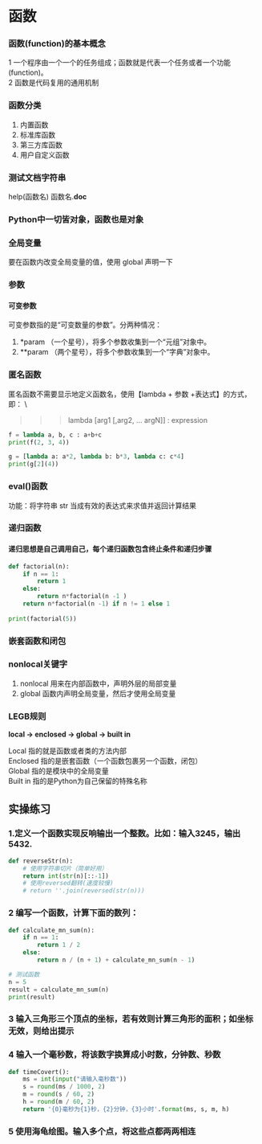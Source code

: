# 函数

### 函数(function)的基本概念
1 一个程序由一个一个的任务组成；函数就是代表一个任务或者一个功能(function)。    \
2 函数是代码复用的通用机制

### 函数分类
1. 内置函数
2. 标准库函数
3. 第三方库函数
4. 用户自定义函数

### 测试文档字符串
help(函数名)
函数名.__doc__

### Python中一切皆对象，函数也是对象

### 全局变量
要在函数内改变全局变量的值，使用 global 声明一下

### 参数
#### 可变参数
可变参数指的是“可变数量的参数”。分两种情况： 
1. *param （一个星号），将多个参数收集到一个“元组”对象中。 
2. **param （两个星号），将多个参数收集到一个“字典”对象中。 

### 匿名函数
匿名函数不需要显示地定义函数名，使用【lambda + 参数 +表达式】的方式，即：  \
>>> lambda [arg1 [,arg2, ... argN]] : expression
```python
f = lambda a, b, c : a+b+c
print(f(2, 3, 4))

g = [lambda a: a*2, lambda b: b*3, lambda c: c*4]
print(g[2](4))
```


### eval()函数
功能：将字符串 str 当成有效的表达式来求值并返回计算结果

### 递归函数
#### 递归思想是自己调用自己，每个递归函数包含终止条件和递归步骤
```python
def factorial(n):
    if n == 1:
        return 1
    else:
        return n*factorial(n -1 )
    return n*factorial(n -1) if n != 1 else 1
    
print(factorial(5))
```


### 嵌套函数和闭包

### nonlocal关键字
1. nonlocal 用来在内部函数中，声明外层的局部变量
2. global 函数内声明全局变量，然后才使用全局变量

### LEGB规则
**local -> enclosed -> global -> built in**

Local 指的就是函数或者类的方法内部    \
Enclosed 指的是嵌套函数（一个函数包裹另一个函数，闭包）    \
Global 指的是模块中的全局变量  \
Built in 指的是Python为自己保留的特殊名称

## 实操练习
### 1.定义一个函数实现反响输出一个整数。比如：输入3245，输出5432.
```python
def reverseStr(n):
    # 使用字符串切片（简单好用）
    return int(str(n)[::-1])
    # 使用reversed翻转(速度较慢)
    # return ''.join(reversed(str(n)))
```
### 2 编写一个函数，计算下面的数列：
```python
def calculate_mn_sum(n):
    if n == 1:
        return 1 / 2
    else:
        return n / (n + 1) + calculate_mn_sum(n - 1)

# 测试函数
n = 5
result = calculate_mn_sum(n)
print(result) 
```
### 3 输入三角形三个顶点的坐标，若有效则计算三角形的面积；如坐标无效，则给出提示
### 4 输入一个毫秒数，将该数字换算成小时数，分钟数、秒数
```python
def timeCovert():
    ms = int(input("请输入毫秒数"))
    s = round(ms / 1000, 2)
    m = round(s / 60, 2)
    h = round(m / 60, 2)
    return '{0}毫秒为{1}秒，{2}分钟，{3}小时'.format(ms, s, m, h)
```
### 5 使用海龟绘图。输入多个点，将这些点都两两相连

